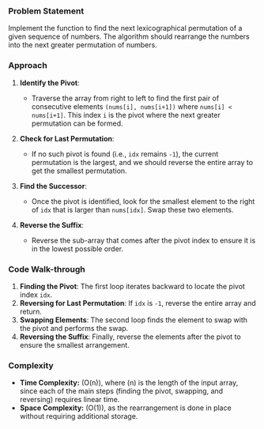 ### Problem Statement
Implement the function to find the next lexicographical permutation of a given sequence of numbers. The algorithm should rearrange the numbers into the next greater permutation of numbers.

### Approach
1. **Identify the Pivot**:
   - Traverse the array from right to left to find the first pair of consecutive elements `(nums[i], nums[i+1])` where `nums[i] < nums[i+1]`. This index `i` is the pivot where the next greater permutation can be formed.

2. **Check for Last Permutation**:
   - If no such pivot is found (i.e., `idx` remains `-1`), the current permutation is the largest, and we should reverse the entire array to get the smallest permutation.

3. **Find the Successor**:
   - Once the pivot is identified, look for the smallest element to the right of `idx` that is larger than `nums[idx]`. Swap these two elements.

4. **Reverse the Suffix**:
   - Reverse the sub-array that comes after the pivot index to ensure it is in the lowest possible order.

### Code Walk-through
1. **Finding the Pivot**: The first loop iterates backward to locate the pivot index `idx`.
2. **Reversing for Last Permutation**: If `idx` is `-1`, reverse the entire array and return.
3. **Swapping Elements**: The second loop finds the element to swap with the pivot and performs the swap.
4. **Reversing the Suffix**: Finally, reverse the elements after the pivot to ensure the smallest arrangement.

### Complexity
- **Time Complexity:** \(O(n)\), where \(n\) is the length of the input array, since each of the main steps (finding the pivot, swapping, and reversing) requires linear time.
- **Space Complexity:** \(O(1)\), as the rearrangement is done in place without requiring additional storage.
